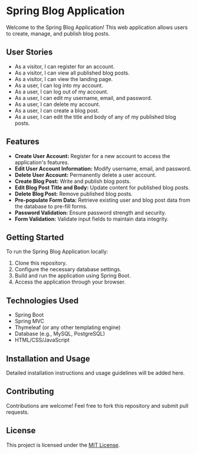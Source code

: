 # Spring Blog Application

Welcome to the Spring Blog Application! This web application allows users to create, manage, and publish blog posts.

## User Stories

- As a visitor, I can register for an account.
- As a visitor, I can view all published blog posts.
- As a visitor, I can view the landing page.
- As a user, I can log into my account.
- As a user, I can log out of my account.
- As a user, I can edit my username, email, and password.
- As a user, I can delete my account.
- As a user, I can create a blog post.
- As a user, I can edit the title and body of any of my published blog posts.

## Features

- **Create User Account:** Register for a new account to access the application's features.
- **Edit User Account Information:** Modify username, email, and password.
- **Delete User Account:** Permanently delete a user account.
- **Create Blog Post:** Write and publish blog posts.
- **Edit Blog Post Title and Body:** Update content for published blog posts.
- **Delete Blog Post:** Remove published blog posts.
- **Pre-populate Form Data:** Retrieve existing user and blog post data from the database to pre-fill forms.
- **Password Validation:** Ensure password strength and security.
- **Form Validation:** Validate input fields to maintain data integrity.

## Getting Started

To run the Spring Blog Application locally:

1. Clone this repository.
2. Configure the necessary database settings.
3. Build and run the application using Spring Boot.
4. Access the application through your browser.

## Technologies Used

- Spring Boot
- Spring MVC
- Thymeleaf (or any other templating engine)
- Database (e.g., MySQL, PostgreSQL)
- HTML/CSS/JavaScript

## Installation and Usage

Detailed installation instructions and usage guidelines will be added here.

## Contributing

Contributions are welcome! Feel free to fork this repository and submit pull requests.

## License

This project is licensed under the [MIT License](LICENSE).
